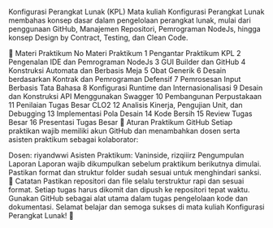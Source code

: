 Konfigurasi Perangkat Lunak (KPL)
Mata kuliah Konfigurasi Perangkat Lunak membahas konsep dasar dalam pengelolaan perangkat lunak, mulai dari penggunaan GitHub, Manajemen Repositori, Pemrograman NodeJs, hingga konsep Design by Contract, Testing, dan Clean Code.

🔹 Materi Praktikum
No	Materi Praktikum
1	Pengantar Praktikum KPL
2	Pengenalan IDE dan Pemrograman NodeJs
3	GUI Builder dan GitHub
4	Konstruksi Automata dan Berbasis Meja
5	Obat Generik
6	Desain berdasarkan Kontrak dan Pemrograman Defensif
7	Pemrosesan Input Berbasis Tata Bahasa
8	Konfigurasi Runtime dan Internasionalisasi
9	Desain dan Konstruksi API Menggunakan Swagger
10	Pembangunan Perpustakaan
11	Penilaian Tugas Besar CLO2
12	Analisis Kinerja, Pengujian Unit, dan Debugging
13	Implementasi Pola Desain
14	Kode Bersih
15	Review Tugas Besar
16	Presentasi Tugas Besar
🎯 Aturan Praktikum
GitHub
Setiap praktikan wajib memiliki akun GitHub dan menambahkan dosen serta asisten praktikum sebagai kolaborator:

Dosen: riyandwwi
Asisten Praktikum: Vaninside, rizqiiirz
Pengumpulan Laporan
Laporan wajib dikumpulkan sebelum praktikum berikutnya dimulai.
Pastikan format dan struktur folder sudah sesuai untuk menghindari sanksi.
📢 Catatan
Pastikan repositori dan file selalu terstruktur rapi dan sesuai format.
Setiap tugas harus dikomit dan dipush ke repositori tepat waktu.
Gunakan GitHub sebagai alat utama dalam tugas pengelolaan kode dan dokumentasi.
Selamat belajar dan semoga sukses di mata kuliah Konfigurasi Perangkat Lunak! 🚀
